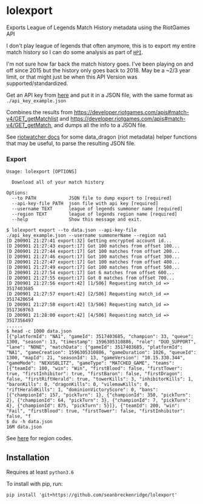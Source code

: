 # lolexport

Exports League of Legends Match History metadata using the RiotGames API

I don't play league of legends that often anymore, this is to export my entire match history so I can do some analysis as part of [`HPI`](https://github.com/seanbreckenridge/HPI).

I'm not sure how far back the match history goes. I've been playing on and off since 2015 but the history only goes back to 2018. May be a ~2/3 year limit, or that might just be when this API Version was supported/standardized.

Get an API key from [here](https://developer.riotgames.com/) and put it in a JSON file, with the same format as `./api_key_example.json`

Combines the results from <https://developer.riotgames.com/apis#match-v4/GET_getMatchlist> and <https://developer.riotgames.com/apis#match-v4/GET_getMatch>, and dumps all the info to a JSON file.

See [riotwatcher docs](https://github.com/pseudonym117/Riot-Watcher) for some data_dragon (riot metadata) helper functions that may be useful, to parse the resulting JSON file.

### Export

```
Usage: lolexport [OPTIONS]

  Download all of your match history

Options:
  --to PATH            JSON file to dump export to [required]
  --api-key-file PATH  json file with api key [required]
  --username TEXT      league of legends summoner name [required]
  --region TEXT        league of legends region name [required]
  --help               Show this message and exit.

```

```
$ lolexport export --to data.json --api-key-file ./api_key_example.json --username summonerName --region na1
[D 200901 21:27:41 export:32] Getting encrypted account id...
[D 200901 21:27:43 export:17] Got 100 matches from offset 100...
[D 200901 21:27:44 export:17] Got 100 matches from offset 200...
[D 200901 21:27:46 export:17] Got 100 matches from offset 300...
[D 200901 21:27:47 export:17] Got 100 matches from offset 400...
[D 200901 21:27:49 export:17] Got 100 matches from offset 500...
[D 200901 21:27:54 export:17] Got 6 matches from offset 600...
[D 200901 21:27:55 export:17] Got 0 matches from offset 700...
[D 200901 21:27:56 export:42] [1/506] Requesting match_id => 3517403685
[D 200901 21:27:57 export:42] [2/506] Requesting match_id => 3517420654
[D 200901 21:27:58 export:42] [3/506] Requesting match_id => 3517369763
[D 200901 21:28:00 export:42] [4/506] Requesting match_id => 3517356497
......
$ head -c 1000 data.json
[{"platformId": "NA1", "gameId": 3517403685, "champion": 33, "queue": 1300, "season": 13, "timestamp": 1596305310886, "role": "DUO_SUPPORT", "lane": "NONE", "matchData": {"gameId": 3517403685, "platformId": "NA1", "gameCreation": 1596305310886, "gameDuration": 1026, "queueId": 1300, "mapId": 21, "seasonId": 13, "gameVersion": "10.15.330.344", "gameMode": "NEXUSBLITZ", "gameType": "MATCHED_GAME", "teams": [{"teamId": 100, "win": "Win", "firstBlood": false, "firstTower": true, "firstInhibitor": true, "firstBaron": false, "firstDragon": false, "firstRiftHerald": true, "towerKills": 3, "inhibitorKills": 1, "baronKills": 0, "dragonKills": 0, "vilemawKills": 0, "riftHeraldKills": 1, "dominionVictoryScore": 0, "bans": [{"championId": 157, "pickTurn": 1}, {"championId": 350, "pickTurn": 2}, {"championId": 64, "pickTurn": 3}, {"championId": 7, "pickTurn": 4}, {"championId": 875, "pickTurn": 5}]}, {"teamId": 200, "win": "Fail", "firstBlood": true, "firstTower": false, "firstInhibitor": false, "f
$ du -h data.json
16M	data.json
```

See [here](https://developer.riotgames.com/docs/lol) for region codes.

## Installation

Requires at least `python3.6`

To install with pip, run:

    pip install 'git+https://github.com/seanbreckenridge/lolexport'
